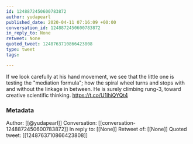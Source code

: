 ```yaml
---
id: 1248872450600783872
author: yudapearl
published_date: 2020-04-11 07:16:09 +00:00
conversation_id: 1248872450600783872
in_reply_to: None
retweet: None
quoted_tweet: 1248763710866423808
type: tweet
tags:

---
```


If we look carefully at his hand movement, we see that the little one is testing the "mediation formula"; how the spiral wheel turns and stops with and without the linkage in between. He is surely climbing rung-3, toward creative scientific thinking. https://t.co/U1lhiQYQt4

### Metadata

Author: [[@yudapearl]]
Conversation: [[conversation-1248872450600783872]]
In reply to: [[None]]
Retweet of: [[None]]
Quoted tweet: [[1248763710866423808]]
